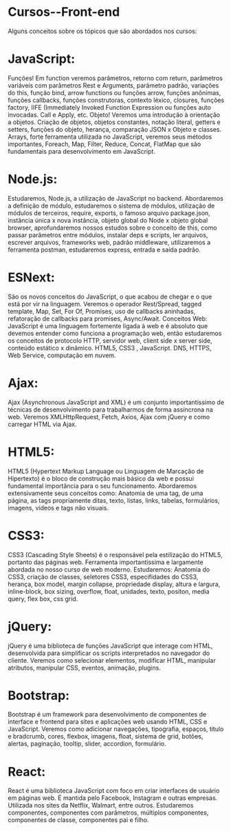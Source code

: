 # Cursos--Front-end

Alguns conceitos sobre os tópicos que são abordados nos cursos:

# JavaScript: 

Funções! Em function veremos parâmetros, 
retorno com return, parâmetros variáveis com parâmetros Rest e Arguments, 
parâmetro padrão, variações do this, função bind, arrow functions ou funções arrow, 
funções anônimas, funções callbacks, funções construtoras, contexto léxico, closures, 
funções factory, IIFE (Immediately Invoked Function Expression ou funções auto invocadas. Call e Apply, etc.
 Objeto! Veremos uma introdução à orientação a objetos. Criação de objetos, objetos constantes, notação literal, getters e setters, 
 funções do objeto, herança, comparação JSON x Objeto e classes.
 Arrays, forte ferramenta utilizada no JavaScript, veremos seus métodos importantes, Foreach, Map, Filter, Reduce, Concat, FlatMap que são fundamentais para desenvolvimento em JavaScript. 

# Node.js: 

Estudaremos, Node.js, a utilização de JavaScript no backend. Abordaremos a definição de módulo, estudaremos o sistema 
de módulos, utilização de módulos de terceiros, require, exports, o famoso arquivo package.json, instância única x nova instância,
objeto global do Node x objeto global browser, aprofundaremos nossos estudos sobre o conceito de this, como passar parâmetros 
entre módulos, instalar deps e scripts, ler arquivos, escrever arquivos, frameworks web, padrão middleware, utilizaremos a 
ferramenta postman, estudaremos express, entrada e saída padrão.

# ESNext: 

São os novos conceitos do JavaScript, o que acabou de chegar e o que está por vir na linguagem. Veremos o operador Rest/Spread, tagged template, Map, Set, For Of, 
Promises, uso de callbacks aninhadas, refatoração de callbacks para promises, Async/Await. Conceitos Web: JavaScript é uma linguagem fortemente ligada à web e é absoluto que
devemos entender como funciona a programação web, então estudaremos os conceitos de protocolo HTTP, servidor web, 
client side x server side, conteúdo estático x dinâmico. HTML5, CSS3 , JavaScript. DNS, HTTPS, Web Service, computação em nuvem.

# Ajax: 

Ajax (Asynchronous JavaScript and XML) é um conjunto importantíssimo de técnicas de desenvolvimento para trabalharmos 
de forma assíncrona na web. Veremos XMLHttpRequest, Fetch, Axios, Ajax com jQuery e como carregar HTML via Ajax.

# HTML5: 

HTML5 (Hypertext Markup Language ou Linguagem de Marcação de Hipertexto) é o bloco de construção mais básico da web e possui fundamental importância para o seu 
funcionamento. Abordaremos extensivamente seus conceitos como: Anatomia de uma tag, de uma página, as tags propriamente ditas, texto, listas, links, tabelas, formulários, 
imagens, vídeos e tags não visuais.

# CSS3: 

CSS3 (Cascading Style Sheets) é o responsável pela estilização do HTML5, portanto das páginas web. Ferramenta importantíssima e largamente abordada no nosso curso de web 
moderno. Estudaremos: Anatomia do CSS3, criação de classes, seletores CSS3, especifidades do CSS3, herança, box model, margin collapse, propriedade display, altura e largura, 
inline-block, box sizing, overflow, float, unidades, texto, positon, media query, flex box, css grid.

# jQuery: 

jQuery é uma biblioteca de funções JavaScript que interage com HTML, desenvolvida para simplificar os scripts interpretados no navegador do cliente. Veremos como selecionar 
elementos, modificar HTML, manipular atributos, manipular CSS, eventos, animação, plugins.

# Bootstrap: 
Bootstrap é um framework para desenvolvimento de componentes de interface e frontend para sites e aplicações web usando HTML, CSS e JavaScript. Veremos como adicionar 
navegações, tipografia, espaços, título e bradcrumb, cores, flexbox, imagens, float, sistema de grid, botões, alertas, paginação, tooltip, slider, accordion, formulário.

# React: 

React é uma biblioteca JavaScript com foco em criar interfaces de usuário em páginas web. É mantida pelo Facebook, Instagram e outras empresas. Utilizada nos sites da 
Netflix, Walmart, entre outros. Estudaremos componentes, componentes com parâmetros, múltiplos componentes, componentes de classe, componentes pai e filho.
